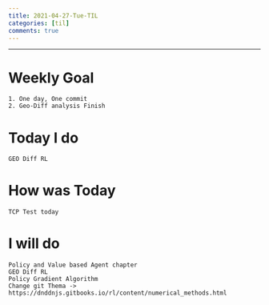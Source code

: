 ```yaml
---
title: 2021-04-27-Tue-TIL
categories: [til]
comments: true
---
```

-------------------------------------------------------------------------------

# Weekly Goal
```
1. One day, One commit
2. Geo-Diff analysis Finish 
```


# Today I do
```
GEO Diff RL
```

# How was Today
```
TCP Test today
```

# I will do
```
Policy and Value based Agent chapter 
GEO Diff RL 
Policy Gradient Algorithm
Change git Thema -> https://dnddnjs.gitbooks.io/rl/content/numerical_methods.html
```

